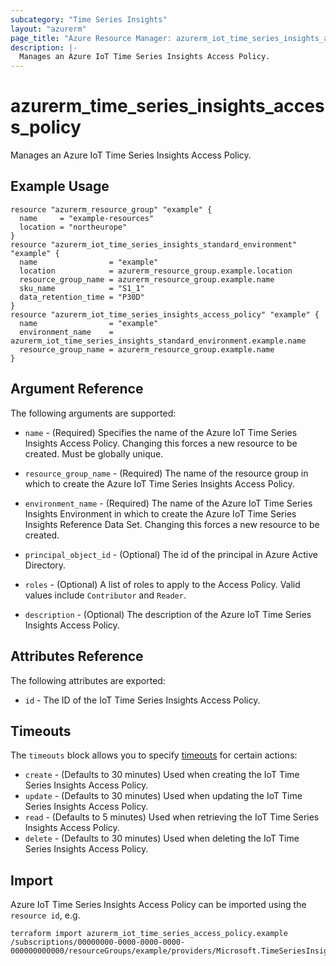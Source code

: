 ```yaml
---
subcategory: "Time Series Insights"
layout: "azurerm"
page_title: "Azure Resource Manager: azurerm_iot_time_series_insights_access_policy"
description: |-
  Manages an Azure IoT Time Series Insights Access Policy.
---
```


# azurerm_time_series_insights_access_policy

Manages an Azure IoT Time Series Insights Access Policy.

## Example Usage

```hcl
resource "azurerm_resource_group" "example" {
  name     = "example-resources"
  location = "northeurope"
}
resource "azurerm_iot_time_series_insights_standard_environment" "example" {
  name                = "example"
  location            = azurerm_resource_group.example.location
  resource_group_name = azurerm_resource_group.example.name
  sku_name            = "S1_1"
  data_retention_time = "P30D"
}
resource "azurerm_iot_time_series_insights_access_policy" "example" {
  name                = "example"
  environment_name    = azurerm_iot_time_series_insights_standard_environment.example.name
  resource_group_name = azurerm_resource_group.example.name
}
```

## Argument Reference

The following arguments are supported:

* `name` - (Required) Specifies the name of the Azure IoT Time Series Insights Access Policy. Changing this forces a new resource to be created. Must be globally unique.

* `resource_group_name` - (Required) The name of the resource group in which to create the Azure IoT Time Series Insights Access Policy.

* `environment_name` - (Required) The name of the Azure IoT Time Series Insights Environment in which to create the Azure IoT Time Series Insights Reference Data Set. Changing this forces a new resource to be created.

* `principal_object_id` - (Optional) The id of the principal in Azure Active Directory.

* `roles` - (Optional) A list of roles to apply to the Access Policy. Valid values include `Contributor` and `Reader`.

* `description` - (Optional) The description of the Azure IoT Time Series Insights Access Policy.

## Attributes Reference

The following attributes are exported:

* `id` - The ID of the IoT Time Series Insights Access Policy.

## Timeouts

The `timeouts` block allows you to specify [timeouts](https://www.terraform.io/docs/configuration/resources.html#timeouts) for certain actions:

* `create` - (Defaults to 30 minutes) Used when creating the IoT Time Series Insights Access Policy.
* `update` - (Defaults to 30 minutes) Used when updating the IoT Time Series Insights Access Policy.
* `read` - (Defaults to 5 minutes) Used when retrieving the IoT Time Series Insights Access Policy.
* `delete` - (Defaults to 30 minutes) Used when deleting the IoT Time Series Insights Access Policy.

## Import

Azure IoT Time Series Insights Access Policy can be imported using the `resource id`, e.g.

```shell
terraform import azurerm_iot_time_series_access_policy.example /subscriptions/00000000-0000-0000-0000-000000000000/resourceGroups/example/providers/Microsoft.TimeSeriesInsights/environments/environment1/accessPolicies/example
```
